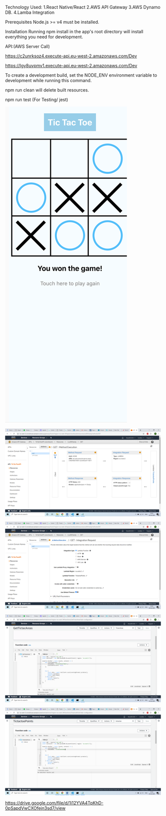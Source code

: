 Technology Used:
1.React Native/React
2.AWS API Gateway
3.AWS Dynamo DB.
4.Lamba Integration


Prerequisites
Node.js >= v4 must be installed.

Installation
Running npm install in the app's root directory will install everything you need for development.

API:(AWS Server Call)

https://c2unrksoz4.execute-api.eu-west-2.amazonaws.com/Dev


https://lgy8uvpmv1.execute-api.eu-west-2.amazonaws.com/Dev


To create a development build, set the NODE_ENV environment variable to development while running this command.

npm run clean will delete built resources.

npm run test (For Testing/ jest)

[![Watch the video](https://github.com/priyangamani/tic-tac-toe-app-react-native/blob/master/Screenshot%202020-06-12%20at%209.35.55%20PM.png)](https://drive.google.com/file/d/1i12YVA4TpKhD-0pSapdVwCXOfejn3sd7/view)

![alt text](https://github.com/priyangamani/tic-tac-toe-app-react-native/blob/master/Api-gateway-1.png)


![alt text](https://github.com/priyangamani/tic-tac-toe-app-react-native/blob/master/Api-integration.png)

![alt text](https://github.com/priyangamani/tic-tac-toe-app-react-native/blob/master/lambda-function-areas.png)

![alt text](https://github.com/priyangamani/tic-tac-toe-app-react-native/blob/master/lambda-function-points.png)


https://drive.google.com/file/d/1i12YVA4TpKhD-0pSapdVwCXOfejn3sd7/view
